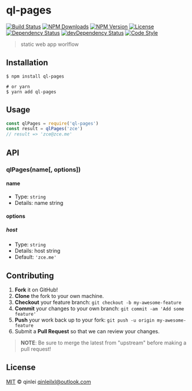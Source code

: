 # ql-pages

[![Build Status][travis-image]][travis-url]
[![NPM Downloads][downloads-image]][downloads-url]
[![NPM Version][version-image]][version-url]
[![License][license-image]][license-url]
[![Dependency Status][dependency-image]][dependency-url]
[![devDependency Status][devdependency-image]][devdependency-url]
[![Code Style][style-image]][style-url]

> static web app worlflow

## Installation

```shell
$ npm install ql-pages

# or yarn
$ yarn add ql-pages
```

## Usage

<!-- TODO: Introduction of API use -->

```javascript
const qlPages = require('ql-pages')
const result = qlPages('zce')
// result => 'zce@zce.me'
```

## API

<!-- TODO: Introduction of API -->

### qlPages(name[, options])

#### name

- Type: `string`
- Details: name string

#### options

##### host

- Type: `string`
- Details: host string
- Default: `'zce.me'`

## Contributing

1. **Fork** it on GitHub!
2. **Clone** the fork to your own machine.
3. **Checkout** your feature branch: `git checkout -b my-awesome-feature`
4. **Commit** your changes to your own branch: `git commit -am 'Add some feature'`
5. **Push** your work back up to your fork: `git push -u origin my-awesome-feature`
6. Submit a **Pull Request** so that we can review your changes.

> **NOTE**: Be sure to merge the latest from "upstream" before making a pull request!

## License

[MIT](LICENSE) &copy; qinlei <qinleilxl@outlook.com>



[travis-image]: https://img.shields.io/travis/qinleilxl/ql-pages/master.svg
[travis-url]: https://travis-ci.org/qinleilxl/ql-pages
[downloads-image]: https://img.shields.io/npm/dm/ql-pages.svg
[downloads-url]: https://npmjs.org/package/ql-pages
[version-image]: https://img.shields.io/npm/v/ql-pages.svg
[version-url]: https://npmjs.org/package/ql-pages
[license-image]: https://img.shields.io/github/license/qinleilxl/ql-pages.svg
[license-url]: https://github.com/qinleilxl/ql-pages/blob/master/LICENSE
[dependency-image]: https://img.shields.io/david/qinleilxl/ql-pages.svg
[dependency-url]: https://david-dm.org/qinleilxl/ql-pages
[devdependency-image]: https://img.shields.io/david/dev/qinleilxl/ql-pages.svg
[devdependency-url]: https://david-dm.org/qinleilxl/ql-pages?type=dev
[style-image]: https://img.shields.io/badge/code_style-standard-brightgreen.svg
[style-url]: https://standardjs.com
